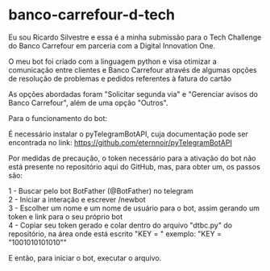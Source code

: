 # banco-carrefour-d-tech
Eu sou Ricardo Silvestre e essa é a minha submissão para o Tech Challenge do Banco Carrefour em parceria com a Digital Innovation One.

O meu bot foi criado com a linguagem python e visa otimizar a comunicação entre clientes e Banco Carrefour através de algumas opções de resolução de problemas e pedidos referentes à fatura do cartão

As opções abordadas foram "Solicitar segunda via" e "Gerenciar avisos do Banco Carrefour", além de uma opção "Outros".

Para o funcionamento do bot: 

É necessário instalar o pyTelegramBotAPI, cuja documentação pode ser encontrada no link: https://github.com/eternnoir/pyTelegramBotAPI

Por medidas de precaução, o token necessário para a ativação do bot não está presente no repositório aqui do GitHub, mas, para obter um, os passos são:

1 - Buscar pelo bot BotFather (@BotFather) no telegram <br/>
2 - Iniciar a interação e escrever /newbot <br>
3 - Escolher um nome e um nome de usuário para o bot, assim gerando um token e link para o seu próprio bot <br>
4 - Copiar seu token gerado e colar dentro do arquivo "dtbc.py" do repositório, na área onde está escrito "KEY = " exemplo: "KEY = "1001010101010"" <br>

E então, para iniciar o bot, executar o arquivo.
